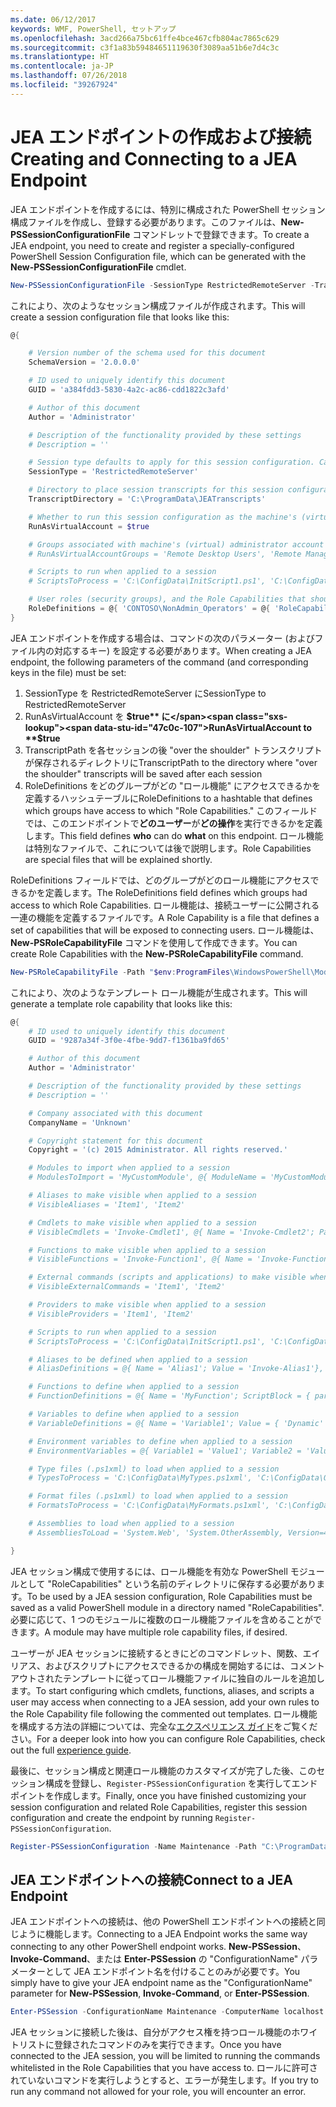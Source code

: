```yaml
---
ms.date: 06/12/2017
keywords: WMF, PowerShell, セットアップ
ms.openlocfilehash: 3acd266a75bc61ffe4bce467cfb804ac7865c629
ms.sourcegitcommit: c3f1a83b59484651119630f3089aa51b6e7d4c3c
ms.translationtype: HT
ms.contentlocale: ja-JP
ms.lasthandoff: 07/26/2018
ms.locfileid: "39267924"
---
```

# <a name="creating-and-connecting-to-a-jea-endpoint"></a><span data-ttu-id="47c0c-102">JEA エンドポイントの作成および接続</span><span class="sxs-lookup"><span data-stu-id="47c0c-102">Creating and Connecting to a JEA Endpoint</span></span>

<span data-ttu-id="47c0c-103">JEA エンドポイントを作成するには、特別に構成された PowerShell セッション構成ファイルを作成し、登録する必要があります。このファイルは、**New-PSSessionConfigurationFile** コマンドレットで登録できます。</span><span class="sxs-lookup"><span data-stu-id="47c0c-103">To create a JEA endpoint, you need to create and register a specially-configured PowerShell Session Configuration file, which can be generated with the **New-PSSessionConfigurationFile** cmdlet.</span></span>

```powershell
New-PSSessionConfigurationFile -SessionType RestrictedRemoteServer -TranscriptDirectory "C:\ProgramData\JEATranscripts" -RunAsVirtualAccount -RoleDefinitions @{ 'CONTOSO\NonAdmin_Operators' = @{ RoleCapabilities = 'Maintenance' }} -Path "$env:ProgramData\JEAConfiguration\Demo.pssc"
```

<span data-ttu-id="47c0c-104">これにより、次のようなセッション構成ファイルが作成されます。</span><span class="sxs-lookup"><span data-stu-id="47c0c-104">This will create a session configuration file that looks like this:</span></span>

```powershell
@{

    # Version number of the schema used for this document
    SchemaVersion = '2.0.0.0'

    # ID used to uniquely identify this document
    GUID = 'a384fdd3-5830-4a2c-ac86-cdd1822c3afd'

    # Author of this document
    Author = 'Administrator'

    # Description of the functionality provided by these settings
    # Description = ''

    # Session type defaults to apply for this session configuration. Can be 'RestrictedRemoteServer' (recommended), 'Empty', or 'Default'
    SessionType = 'RestrictedRemoteServer'

    # Directory to place session transcripts for this session configuration
    TranscriptDirectory = 'C:\ProgramData\JEATranscripts'

    # Whether to run this session configuration as the machine's (virtual) administrator account
    RunAsVirtualAccount = $true

    # Groups associated with machine's (virtual) administrator account
    # RunAsVirtualAccountGroups = 'Remote Desktop Users', 'Remote Management Users'

    # Scripts to run when applied to a session
    # ScriptsToProcess = 'C:\ConfigData\InitScript1.ps1', 'C:\ConfigData\InitScript2.ps1'

    # User roles (security groups), and the Role Capabilities that should be applied to them when applied to a session
    RoleDefinitions = @{ 'CONTOSO\NonAdmin_Operators' = @{ 'RoleCapabilities' = 'Maintenance' } }
}
```

<span data-ttu-id="47c0c-105">JEA エンドポイントを作成する場合は、コマンドの次のパラメーター (およびファイル内の対応するキー) を設定する必要があります。</span><span class="sxs-lookup"><span data-stu-id="47c0c-105">When creating a JEA endpoint, the following parameters of the command (and corresponding keys in the file) must be set:</span></span>

1. <span data-ttu-id="47c0c-106">SessionType を RestrictedRemoteServer に</span><span class="sxs-lookup"><span data-stu-id="47c0c-106">SessionType to RestrictedRemoteServer</span></span>
2. <span data-ttu-id="47c0c-107">RunAsVirtualAccount を **$true** に</span><span class="sxs-lookup"><span data-stu-id="47c0c-107">RunAsVirtualAccount to **$true**</span></span>
3. <span data-ttu-id="47c0c-108">TranscriptPath を各セッションの後 "over the shoulder" トランスクリプトが保存されるディレクトリに</span><span class="sxs-lookup"><span data-stu-id="47c0c-108">TranscriptPath to the directory where "over the shoulder" transcripts will be saved after each session</span></span>
4. <span data-ttu-id="47c0c-109">RoleDefinitions をどのグループがどの "ロール機能" にアクセスできるかを定義するハッシュテーブルに</span><span class="sxs-lookup"><span data-stu-id="47c0c-109">RoleDefinitions to a hashtable that defines which groups have access to which "Role Capabilities."</span></span> <span data-ttu-id="47c0c-110">このフィールドでは、このエンドポイントで**どのユーザー**が**どの操作**を実行できるかを定義します。</span><span class="sxs-lookup"><span data-stu-id="47c0c-110">This field defines **who** can do **what** on this endpoint.</span></span> <span data-ttu-id="47c0c-111">ロール機能は特別なファイルで、これについては後で説明します。</span><span class="sxs-lookup"><span data-stu-id="47c0c-111">Role Capabilities are special files that will be explained shortly.</span></span>

<span data-ttu-id="47c0c-112">RoleDefinitions フィールドでは、どのグループがどのロール機能にアクセスできるかを定義します。</span><span class="sxs-lookup"><span data-stu-id="47c0c-112">The RoleDefinitions field defines which groups had access to which Role Capabilities.</span></span> <span data-ttu-id="47c0c-113">ロール機能は、接続ユーザーに公開される一連の機能を定義するファイルです。</span><span class="sxs-lookup"><span data-stu-id="47c0c-113">A Role Capability is a file that defines a set of capabilities that will be exposed to connecting users.</span></span>
<span data-ttu-id="47c0c-114">ロール機能は、**New-PSRoleCapabilityFile** コマンドを使用して作成できます。</span><span class="sxs-lookup"><span data-stu-id="47c0c-114">You can create Role Capabilities with the **New-PSRoleCapabilityFile** command.</span></span>

```powershell
New-PSRoleCapabilityFile -Path "$env:ProgramFiles\WindowsPowerShell\Modules\DemoModule\RoleCapabilities\Maintenance.psrc"
```

<span data-ttu-id="47c0c-115">これにより、次のようなテンプレート ロール機能が生成されます。</span><span class="sxs-lookup"><span data-stu-id="47c0c-115">This will generate a template role capability that looks like this:</span></span>

```powershell
@{
    # ID used to uniquely identify this document
    GUID = '9287a34f-3f0e-4fbe-9dd7-f1361ba9fd65'

    # Author of this document
    Author = 'Administrator'

    # Description of the functionality provided by these settings
    # Description = ''

    # Company associated with this document
    CompanyName = 'Unknown'

    # Copyright statement for this document
    Copyright = '(c) 2015 Administrator. All rights reserved.'

    # Modules to import when applied to a session
    # ModulesToImport = 'MyCustomModule', @{ ModuleName = 'MyCustomModule'; ModuleVersion = '1.0.0.0'; GUID = '4d30d5f0-cb16-4898-812d-f20a6c596bdf' }

    # Aliases to make visible when applied to a session
    # VisibleAliases = 'Item1', 'Item2'

    # Cmdlets to make visible when applied to a session
    # VisibleCmdlets = 'Invoke-Cmdlet1', @{ Name = 'Invoke-Cmdlet2'; Parameters = @{ Name = 'Parameter1'; ValidateSet = 'Item1', 'Item2' }, @{ Name = 'Parameter2'; ValidatePattern = 'L*' } }

    # Functions to make visible when applied to a session
    # VisibleFunctions = 'Invoke-Function1', @{ Name = 'Invoke-Function2'; Parameters = @{ Name = 'Parameter1'; ValidateSet = 'Item1', 'Item2' }, @{ Name = 'Parameter2'; ValidatePattern = 'L*' } }

    # External commands (scripts and applications) to make visible when applied to a session
    # VisibleExternalCommands = 'Item1', 'Item2'

    # Providers to make visible when applied to a session
    # VisibleProviders = 'Item1', 'Item2'

    # Scripts to run when applied to a session
    # ScriptsToProcess = 'C:\ConfigData\InitScript1.ps1', 'C:\ConfigData\InitScript2.ps1'

    # Aliases to be defined when applied to a session
    # AliasDefinitions = @{ Name = 'Alias1'; Value = 'Invoke-Alias1'}, @{ Name = 'Alias2'; Value = 'Invoke-Alias2'}

    # Functions to define when applied to a session
    # FunctionDefinitions = @{ Name = 'MyFunction'; ScriptBlock = { param($MyInput) $MyInput } }

    # Variables to define when applied to a session
    # VariableDefinitions = @{ Name = 'Variable1'; Value = { 'Dynamic' + 'InitialValue' } }, @{ Name = 'Variable2'; Value = 'StaticInitialValue' }

    # Environment variables to define when applied to a session
    # EnvironmentVariables = @{ Variable1 = 'Value1'; Variable2 = 'Value2' }

    # Type files (.ps1xml) to load when applied to a session
    # TypesToProcess = 'C:\ConfigData\MyTypes.ps1xml', 'C:\ConfigData\OtherTypes.ps1xml'

    # Format files (.ps1xml) to load when applied to a session
    # FormatsToProcess = 'C:\ConfigData\MyFormats.ps1xml', 'C:\ConfigData\OtherFormats.ps1xml'

    # Assemblies to load when applied to a session
    # AssembliesToLoad = 'System.Web', 'System.OtherAssembly, Version=4.0.0.0, Culture=neutral, PublicKeyToken=b03f5f7f11d50a3a'

}
```

<span data-ttu-id="47c0c-116">JEA セッション構成で使用するには、ロール機能を有効な PowerShell モジュールとして "RoleCapabilities" という名前のディレクトリに保存する必要があります。</span><span class="sxs-lookup"><span data-stu-id="47c0c-116">To be used by a JEA session configuration, Role Capabilities must be saved as a valid PowerShell module in a directory named "RoleCapabilities".</span></span> <span data-ttu-id="47c0c-117">必要に応じて、1 つのモジュールに複数のロール機能ファイルを含めることができます。</span><span class="sxs-lookup"><span data-stu-id="47c0c-117">A module may have multiple role capability files, if desired.</span></span>

<span data-ttu-id="47c0c-118">ユーザーが JEA セッションに接続するときにどのコマンドレット、関数、エイリアス、およびスクリプトにアクセスできるかの構成を開始するには、コメント アウトされたテンプレートに従ってロール機能ファイルに独自のルールを追加します。</span><span class="sxs-lookup"><span data-stu-id="47c0c-118">To start configuring which cmdlets, functions, aliases, and scripts a user may access when connecting to a JEA session, add your own rules to the Role Capability file following the commented out templates.</span></span> <span data-ttu-id="47c0c-119">ロール機能を構成する方法の詳細については、完全な[エクスペリエンス ガイド](http://aka.ms/JEA)をご覧ください。</span><span class="sxs-lookup"><span data-stu-id="47c0c-119">For a deeper look into how you can configure Role Capabilities, check out the full [experience guide](http://aka.ms/JEA).</span></span>

<span data-ttu-id="47c0c-120">最後に、セッション構成と関連ロール機能のカスタマイズが完了した後、このセッション構成を登録し、`Register-PSSessionConfiguration` を実行してエンドポイントを作成します。</span><span class="sxs-lookup"><span data-stu-id="47c0c-120">Finally, once you have finished customizing your session configuration and related Role Capabilities, register this session configuration and create the endpoint by running `Register-PSSessionConfiguration`.</span></span>

```powershell
Register-PSSessionConfiguration -Name Maintenance -Path "C:\ProgramData\JEAConfiguration\Demo.pssc"
```

## <a name="connect-to-a-jea-endpoint"></a><span data-ttu-id="47c0c-121">JEA エンドポイントへの接続</span><span class="sxs-lookup"><span data-stu-id="47c0c-121">Connect to a JEA Endpoint</span></span>

<span data-ttu-id="47c0c-122">JEA エンドポイントへの接続は、他の PowerShell エンドポイントへの接続と同じように機能します。</span><span class="sxs-lookup"><span data-stu-id="47c0c-122">Connecting to a JEA Endpoint works the same way connecting to any other PowerShell endpoint works.</span></span>
<span data-ttu-id="47c0c-123">**New-PSSession**、**Invoke-Command**、または **Enter-PSSession** の "ConfigurationName" パラメーターとして JEA エンドポイント名を付けることのみが必要です。</span><span class="sxs-lookup"><span data-stu-id="47c0c-123">You simply have to give your JEA endpoint name as the "ConfigurationName" parameter for **New-PSSession**, **Invoke-Command**, or **Enter-PSSession**.</span></span>

```powershell
Enter-PSSession -ConfigurationName Maintenance -ComputerName localhost
```

<span data-ttu-id="47c0c-124">JEA セッションに接続した後は、自分がアクセス権を持つロール機能のホワイトリストに登録されたコマンドのみを実行できます。</span><span class="sxs-lookup"><span data-stu-id="47c0c-124">Once you have connected to the JEA session, you will be limited to running the commands whitelisted in the Role Capabilities that you have access to.</span></span> <span data-ttu-id="47c0c-125">ロールに許可されていないコマンドを実行しようとすると、エラーが発生します。</span><span class="sxs-lookup"><span data-stu-id="47c0c-125">If you try to run any command not allowed for your role, you will encounter an error.</span></span>
